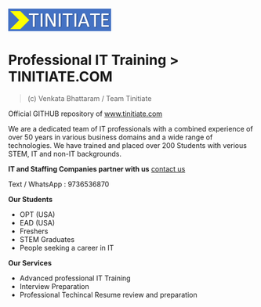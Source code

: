 ![tinitiate.com](images/logo_tinitiate.png)

# Professional IT Training > TINITIATE.COM
> (c) Venkata Bhattaram / Team Tinitiate

Official GITHUB repository of www.tinitiate.com

We are a dedicated team of IT professionals with a combined experience of over 50 years in various business domains and a wide range of technologies.
We have trained and placed over 200 Students with verious STEM, IT and non-IT backgrounds.

**IT and Staffing Companies partner with us** [contact us](https://docs.google.com/forms/d/e/1FAIpQLScuroC1zbuJWniiGF3spFQELdZPOrWtQ3R1pPKSgfSJoZjkNA/viewform)

Text / WhatsApp : 9736536870

**Our Students**
* OPT (USA)
* EAD (USA)
* Freshers
* STEM Graduates
* People seeking a career in IT

**Our Services**
* Advanced professional IT Training
* Interview Preparation
* Professional Techincal Resume review and preparation
